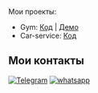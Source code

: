 Мои проекты:

- Gym: [Код](https://github.com/Amirhad/Gym) | [Демо](https://my-project-gym.herokuapp.com/)
- Car-service: [Код](https://github.com/Amirhad/car-services-client) 




## Мои контакты

[![Telegram](https://img.shields.io/badge/Telegram-111111?style=for-the-badge&logo=telegram)](https://t.me/Amir_095r)
[![whatsapp](https://img.shields.io/badge/whatsapp-111111?style=for-the-badge&logo=whatsapp)](https://wa.me/79377820630)

